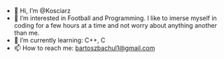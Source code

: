 - 👋 Hi, I’m @Kosciarz
- 👀 I’m interested in Football and Programming. I like to imerse myself in coding for a few hours at a time and not worry about anything another than me.
- 🌱 I’m currently learning: C++, C
- 📫 How to reach me: bartoszbachul1@gmail.com

<!---
Kosciarz/Kosciarz is a ✨ special ✨ repository because its `README.md` (this file) appears on your GitHub profile.
You can click the Preview link to take a look at your changes.
--->
